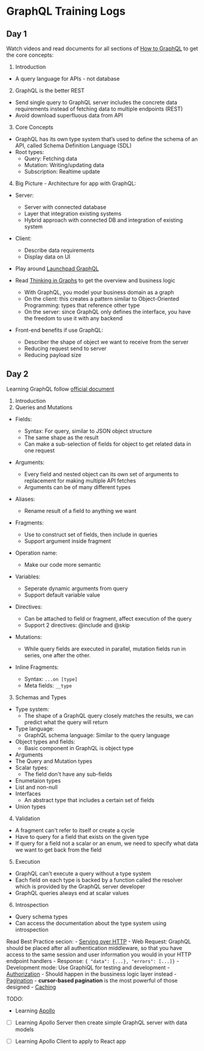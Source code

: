 # GraphQL Training Logs

## Day 1

Watch videos and read documents for all sections of [How to GraphQL](https://www.howtographql.com/basics/0-introduction/) to get the core concepts:
1. Introduction
  - A query language for APIs - not database

2. GraphQL is the better REST
  - Send single query to GraphQL server includes the concrete data requirements instead of fetching data to multiple endpoints (REST)
  - Avoid download superfluous data from API

3. Core Concepts
  - GraphQL has its own type system that’s used to define the schema of an API, called Schema Definition Language (SDL)
  - Root types: 
    - Query: Fetching data
    - Mutation: Writing/updating data
    - Subscription: Realtime update

4. Big Picture - Architecture for app with GraphQL:
  - Server:
    - Server with connected database
    - Layer that integration existing systems
    - Hybrid approach with connected DB and integration of existing system

  - Client:
    - Describe data requirements
    - Display data on UI

- Play around [Launchpad GraphQL](https://launchpad.graphql.com/new)
- Read [Thinking in Graphs](https://graphql.org/learn/thinking-in-graphs/) to get the overview and business logic
  - With GraphQL, you model your business domain as a graph
  - On the client: this creates a pattern similar to Object-Oriented Programming: types that reference other type
  - On the server: since GraphQL only defines the interface, you have the freedom to use it with any backend

- Front-end benefits if use GraphQL:
  - Describer the shape of object we want to receive from the server
  - Reducing request send to server
  - Reducing payload size


## Day 2
Learning GraphQL follow [official document](https://graphql.org/learn/)

1. Introduction
2. Queries and Mutations
  - Fields:
    - Syntax: For query, similar to JSON object structure
    - The same shape as the result
    - Can make a sub-selection of fields for object to get related data in one request
  - Arguments:
    - Every field and nested object can its own set of arguments to replacement for making multiple API fetches
    - Arguments can be of many different types
  - Aliases:
    - Rename result of a field to anything we want
  - Fragments:
    - Use to construct set of fields, then include in queries
    - Support argument inside fragment
  - Operation name:
    - Make our code more semantic
  - Variables:
    - Seperate dynamic arguments from query
    - Support default variable value
  - Directives:
    - Can be attached to field or fragment, affect execution of the query
    - Support 2 directives: @include and @skip

  - Mutations:
    - While query fields are executed in parallel, mutation fields run in series, one after the other.

  - Inline Fragments:
    - Syntax: `...on [type]`
    - Meta fields: `__type`

3. Schemas and Types
  - Type system:
    - The shape of a GraphQL query closely matches the results, we can predict what the query will return
  - Type language:
    - GraphQL schema language: Similar to the query language
  - Object types and fields:
    - Basic component in GraphQL is object type
  - Arguments
  - The Query and Mutation types
  - Scalar types:
    - The field don't have any sub-fields
  - Enumetaion types
  - List and non-null
  - Interfaces
    - An abstract type that includes a certain set of fields
  - Union types

4. Validation
  - A fragment can't refer to itself or create a cycle
  - Have to query for a field that exists on the given type
  - If query for a field not a scalar or an enum, we need to specify what data we want to get back from the field

5. Execution
  - GraphQL can't execute a query without a type system
  - Each field on each type is backed by a function called the resolver which is provided by the GraphQL server developer
  - GraphQL queries always end at scalar values

6. Introspection
  - Query schema types
  - Can access the documentation about the type system using introspection

Read Best Practice secion:
    - [Serving over HTTP](https://graphql.github.io/learn/serving-over-http/)
      - Web Request: GraphQL should be placed after all authentication middleware, so that you have access to the same session and user information you would in your HTTP endpoint handlers
      - Response: `{ "data": {...}, "errors": [...]}`
      - Development mode: Use GraphiQL for testing and development
    - [Authorization](https://graphql.github.io/learn/authorization/)
      - Should happen in the bussiness logic layer instead
    - [Pagination](https://graphql.github.io/learn/pagination/)
      - **cursor-based pagination** is the most powerful of those designed
    - [Caching](https://graphql.github.io/learn/caching/)

TODO:
- Learning [Apollo](https://www.apollographql.com/)
- [ ] Learning Apollo Server then create simple GraphQL server with data models
- [ ] Learning Apollo Client to apply to React app

